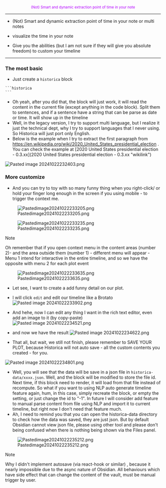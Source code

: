 <div align="center" style="color:#b300ff">
<sub>
(Not) Smart and dynamic extraction point of time in your note
</sub>
</div>

------------------------------------------------------------------------

<ul>

<li>

(Not) Smart and dynamic extraction point of time in your note or multi notes
</li>

<li>

visualize the time in your note
</li>

<li>

Give you the abilities (but I am not sure if they will give you absolute freedom) to custom your timeline
</li>

</ul>

------------------------------------------------------------------------

### The most basic

- Just create a `historica` block

<!-- -->

    ```historica
    ```

- Oh yeah, after you did that, the block will just work, it will read the content in the current file (except anything in the code block). Split them to sentences, and if a sentence have a string that can be parse as date or time. It will show up in the timeline
- Well, in the legacy version, I try to support multi language, but I realize it just the technical dept, why I try to support languages that I never using. So Historica will just port only English.
- Below is the example when I try to extract the first paragraph from https://en.wikipedia.org/wiki/2020_United_States_presidential_election . You can check the example at [2020 United States presidential election - 0.3.xx](2020 United States presidential election - 0.3.xx "wikilink")

![Pasted image 20241022232403.png](index-0.3.xx-media/797817433f3fef2f1d86a8221926bf06b8c18186.png "wikilink")

### More customize
- And you can try to toy with so many funny thing when you right-click/ or hold your finger long enough in the screen if you using mobile - to trigger the context me.

<figure>
<img
src="index-0.3.xx-media/e7ba2b6607f12553621149103cb49d4095a317fb.png"
title="wikilink" alt="Pastedimage20241022233205.png" />
<figcaption
aria-hidden="true">Pastedimage20241022233205.png</figcaption>
</figure>

<figure>
<img
src="index-0.3.xx-media/256ca3b6adb235989c2f08869345720af7ad8ae6.png"
title="wikilink" alt="Pastedimage20241022233235.png" />
<figcaption
aria-hidden="true">Pastedimage20241022233235.png</figcaption>
</figure>

> [!note]
> Oh remember that if you open context menu in the content areas (number 2)- and the area outside them (number 1) - different menu will appear - Menu 1 intend for interactive in the entire timeline, and so we have the opposite with menu 2 for each plot event

<figure>
<img
src="index-0.3.xx-media/392d35c2630b63d8212f93a877fc5ba5f76588fd.png"
title="wikilink" alt="Pastedimage20241022233635.png" />
<figcaption
aria-hidden="true">Pastedimage20241022233635.png</figcaption>
</figure>

- Let see, I want to create a add funny detail on our plot.

- I will click `edit` and edit our timeline like a Brotato
  ![Pasted image 20241022233902.png](index-0.3.xx-media/87d2b4a863bd5c1d74e2f244b767a9c930045555.png "wikilink")

- And hehe, now I can edit any thing I want in the rich text editor, even add an image to it (by copy-paste)
  ![Pasted image 20241022234521.png](index-0.3.xx-media/b65c9bdd3590079d9a8c4336ba0ec59feef0ee9c.png "wikilink")

- and now we have the result
  ![Pasted image 20241022234622.png](index-0.3.xx-media/fdca692830830e22285456540f77286b7a27fa3d.png "wikilink")

- That all, but wait, we still not finish, please remember to SAVE YOUR PLOT, because Historica will not auto save - all the custom contents you created - for you.

![Pasted image 20241022234801.png](index-0.3.xx-media/e41766932d589f5a0b9ff524f6c4548bff807aaf.png "wikilink")
- Well, you will see that the data will be save in a json file in `historica-data/xxxx.json`. Well, and the block will be modified to store the file id. Next time, if this block need to render, it will load from that file instead of recompute. So what if you want to using NLP auto generate timeline feature again, hum, in this case, simply recreate the block, or empty the setting, or just change the id to "-1". In future I will consider add feature to manual parse content from file using NLP and import it to current timeline, but right now I don't need that feature much.
- Ah, I need to remind you that you can open the historica-data directory to check how the data was saved, they are just json. But by default Obsidian cannot view json file, please using other tool and please don't being confused when there is nothing being shown via the Files panel.

<figure>
<img
src="index-0.3.xx-media/89089aabfbf27cc6aa69faab66c05551c01c228f.png"
title="wikilink" alt="Pastedimage20241022235212.png" />
<figcaption
aria-hidden="true">Pastedimage20241022235212.png</figcaption>
</figure>

> [!note]
> Why I didn't implement autosave (via react-hook or similar) , because it nearly impossible due to the async nature of Obsidian. All behaviours which have side effect that can change the content of the vault, must be manual trigger by user.
